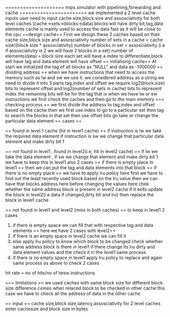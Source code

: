 ==================== mips simulator with pipelining,forwarding and cache =======================
we implemented a 2 level cache
inputs
user need to input cache size,block size and assosciativity for both level caches
(cache->sets->blocks->data)
blocks will have dirty bit,tag,data elements
cache is mainly used to access the data fast as it will be close to the cpu
==design cache==
First we design these 2 caches based on their cache size,block size and assosciativity
number of sets in a cache = cache size/(block size * assosciativity)
number of blocks in set = assosciativity (i.e if assosciativity is 2 we will have 2 blocks in a set)
number of elements(data) = block size
each set will have a index to differentiate,block will have tag and data element will have offset
== initialising cache==
At start we initialized the tag of all blocks as "NULL" and data as -1000000
== dividing address ==
when we have instructions that need to access the memory such as lw and sw we use it.
we considered address as a string we need to divide it into 3 parts tag,index and offset
we require log2(block size) bits to represent offset
and log2(number of sets in cache) bits to represent index
the remaining bits will be for the tag
that is when we have lw or sw instructions we first check the caches and then go to the main memory
=== checking process ==
we first divide the address to tag,index and offset based on the cache
then we first use index to go to a particular set
then tag to search the blocks in that set
then use offset bits go take or change the particular data element
== cases ==

== found in level 1 cache (hit in level1 cache) ==
if instruction is lw we take the required data element
if instruction is sw we change that particular data element and make dirty bit 1

== not found in level1 , found in level2(i.e, hit in level2 cache) ==
if lw we take the data element , if sw we change that element and make dirty bit 1
we have to keep this in level1 also
2 cases 
 == if there is empty place in level1 ==
 then we can put the tag and data elements into that block
 == if there is no empty place ==
 we have to apply lru policy here
 first we have to find out the least recently used block based on the lru value
 then we can have that blocks address
 here before changing the values here chek whether the same address block is present in level2 cache 
 if it exits update the block in level2(i.e data if changed,dirty bit and lru) 
 then replace the block in level1 cache

== not found in level1 and level2 (miss in both caches) ==
to keep in level1 2 cases
1. if there is empty space we can fill that with respective tag and data elements
  == here we have 2 cases with level2==
  1. if there is an empty space in level2 cache we can fill it
  2. else
    apply lru policy to know which block to be changed
    check whether same address block is there in level1
    if there change its lru dirty and data element values and the check it in the level1 same process
2. if there is no empty space in level1 
   apply lru policy to replace and again same process as above to check 2 cases

hit rate = no of hits/no of lwsw instructions

    
 
=== limitations ==
we used caches with same block size
for different block size difference comes when relaced block to be checked in other cache this case we have to check all the address of data in the other cache

== input ==
cache size,block size,latency,assosciativity for 2 level caches
 enter cachesize and block size in bytes
 

